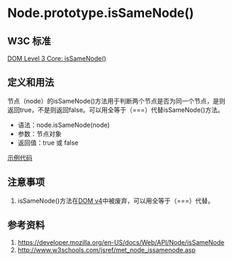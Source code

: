 # Node.prototype.isSameNode()

## W3C 标准
[DOM Level 3 Core: isSameNode()](https://www.w3.org/TR/DOM-Level-3-Core/core.html#Node3-isSameNode)

## 定义和用法
节点（node）的isSameNode()方法用于判断两个节点是否为同一个节点，是则返回true，不是则返回false。可以用全等于（===）代替isSameNode()方法。

- 语法：node.isSameNode(node)
- 参数：节点对象
- 返回值：true 或 false

[示例代码](./isSameNode().html)

## 注意事项
1. isSameNode()方法在[DOM v4](https://www.w3.org/TR/dom/)中被废弃，可以用全等于（===）代替。

## 参考资料
1. https://developer.mozilla.org/en-US/docs/Web/API/Node/isSameNode
2. http://www.w3schools.com/jsref/met_node_issamenode.asp